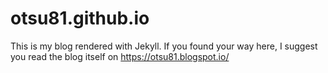 # otsu81.github.io

This is my blog rendered with Jekyll. If you found your way here, I suggest you read the blog itself on https://otsu81.blogspot.io/
